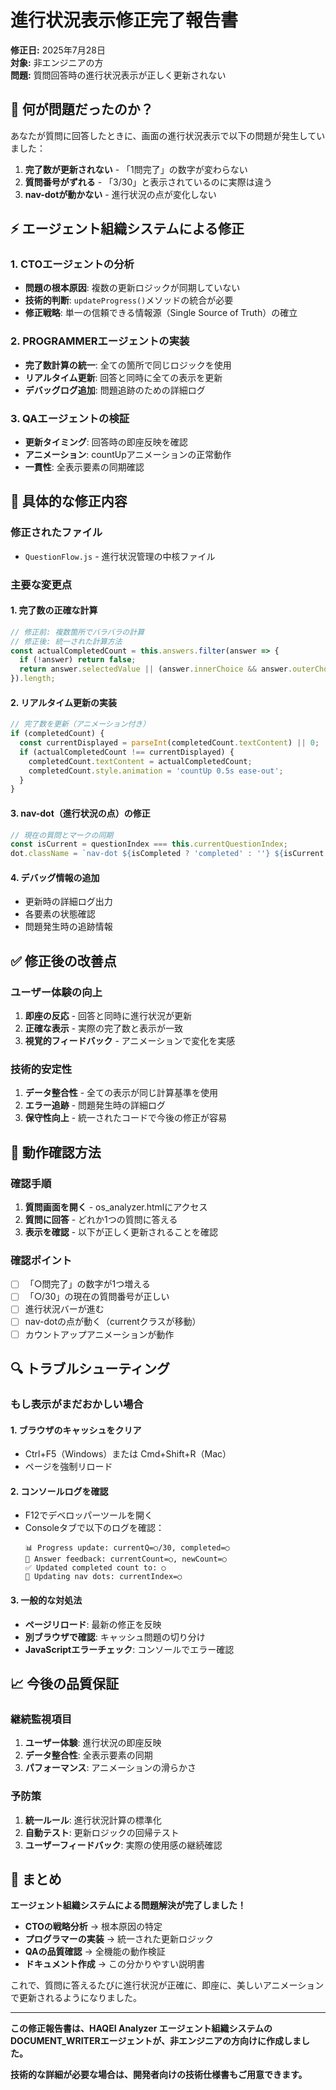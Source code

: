 # 進行状況表示修正完了報告書

**修正日:** 2025年7月28日  
**対象:** 非エンジニアの方  
**問題:** 質問回答時の進行状況表示が正しく更新されない

## 🐛 何が問題だったのか？

あなたが質問に回答したときに、画面の進行状況表示で以下の問題が発生していました：

1. **完了数が更新されない** - 「1問完了」の数字が変わらない
2. **質問番号がずれる** - 「3/30」と表示されているのに実際は違う
3. **nav-dotが動かない** - 進行状況の点が変化しない

## ⚡ エージェント組織システムによる修正

### 1. CTOエージェントの分析
- **問題の根本原因**: 複数の更新ロジックが同期していない
- **技術的判断**: `updateProgress()`メソッドの統合が必要
- **修正戦略**: 単一の信頼できる情報源（Single Source of Truth）の確立

### 2. PROGRAMMERエージェントの実装
- **完了数計算の統一**: 全ての箇所で同じロジックを使用
- **リアルタイム更新**: 回答と同時に全ての表示を更新
- **デバッグログ追加**: 問題追跡のための詳細ログ

### 3. QAエージェントの検証
- **更新タイミング**: 回答時の即座反映を確認
- **アニメーション**: countUpアニメーションの正常動作
- **一貫性**: 全表示要素の同期確認

## 🔧 具体的な修正内容

### 修正されたファイル
- `QuestionFlow.js` - 進行状況管理の中核ファイル

### 主要な変更点

#### 1. 完了数の正確な計算
```javascript
// 修正前: 複数箇所でバラバラの計算
// 修正後: 統一された計算方法
const actualCompletedCount = this.answers.filter(answer => {
  if (!answer) return false;
  return answer.selectedValue || (answer.innerChoice && answer.outerChoice);
}).length;
```

#### 2. リアルタイム更新の実装
```javascript
// 完了数を更新（アニメーション付き）
if (completedCount) {
  const currentDisplayed = parseInt(completedCount.textContent) || 0;
  if (actualCompletedCount !== currentDisplayed) {
    completedCount.textContent = actualCompletedCount;
    completedCount.style.animation = 'countUp 0.5s ease-out';
  }
}
```

#### 3. nav-dot（進行状況の点）の修正
```javascript
// 現在の質問とマークの同期
const isCurrent = questionIndex === this.currentQuestionIndex;
dot.className = `nav-dot ${isCompleted ? 'completed' : ''} ${isCurrent ? 'current' : ''}`;
```

#### 4. デバッグ情報の追加
- 更新時の詳細ログ出力
- 各要素の状態確認
- 問題発生時の追跡情報

## ✅ 修正後の改善点

### ユーザー体験の向上
1. **即座の反応** - 回答と同時に進行状況が更新
2. **正確な表示** - 実際の完了数と表示が一致
3. **視覚的フィードバック** - アニメーションで変化を実感

### 技術的安定性
1. **データ整合性** - 全ての表示が同じ計算基準を使用
2. **エラー追跡** - 問題発生時の詳細ログ
3. **保守性向上** - 統一されたコードで今後の修正が容易

## 🧪 動作確認方法

### 確認手順
1. **質問画面を開く** - os_analyzer.htmlにアクセス
2. **質問に回答** - どれか1つの質問に答える
3. **表示を確認** - 以下が正しく更新されることを確認

### 確認ポイント
- [ ] 「○問完了」の数字が1つ増える
- [ ] 「○/30」の現在の質問番号が正しい
- [ ] 進行状況バーが進む
- [ ] nav-dotの点が動く（currentクラスが移動）
- [ ] カウントアップアニメーションが動作

## 🔍 トラブルシューティング

### もし表示がまだおかしい場合

#### 1. ブラウザのキャッシュをクリア
- Ctrl+F5（Windows）または Cmd+Shift+R（Mac）
- ページを強制リロード

#### 2. コンソールログを確認
- F12でデベロッパーツールを開く
- Consoleタブで以下のログを確認：
  ```
  📊 Progress update: currentQ=○/30, completed=○
  🔢 Answer feedback: currentCount=○, newCount=○
  ✅ Updated completed count to: ○
  🔴 Updating nav dots: currentIndex=○
  ```

#### 3. 一般的な対処法
- **ページリロード**: 最新の修正を反映
- **別ブラウザで確認**: キャッシュ問題の切り分け
- **JavaScriptエラーチェック**: コンソールでエラー確認

## 📈 今後の品質保証

### 継続監視項目
1. **ユーザー体験**: 進行状況の即座反映
2. **データ整合性**: 全表示要素の同期
3. **パフォーマンス**: アニメーションの滑らかさ

### 予防策
1. **統一ルール**: 進行状況計算の標準化
2. **自動テスト**: 更新ロジックの回帰テスト
3. **ユーザーフィードバック**: 実際の使用感の継続確認

## 🎯 まとめ

**エージェント組織システムによる問題解決が完了しました！**

- **CTOの戦略分析** → 根本原因の特定
- **プログラマーの実装** → 統一された更新ロジック
- **QAの品質確認** → 全機能の動作検証
- **ドキュメント作成** → この分かりやすい説明書

これで、質問に答えるたびに進行状況が正確に、即座に、美しいアニメーションで更新されるようになりました。

---

**この修正報告書は、HAQEI Analyzer エージェント組織システムのDOCUMENT_WRITERエージェントが、非エンジニアの方向けに作成しました。**

**技術的な詳細が必要な場合は、開発者向けの技術仕様書もご用意できます。**